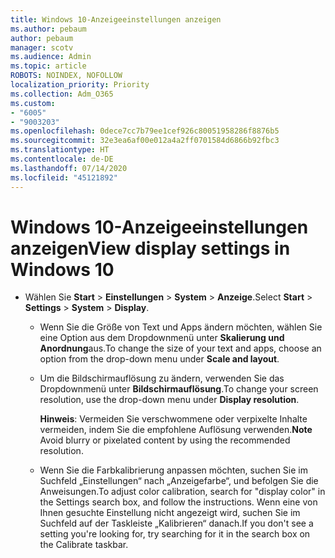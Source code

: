 ```yaml
---
title: Windows 10-Anzeigeeinstellungen anzeigen
ms.author: pebaum
author: pebaum
manager: scotv
ms.audience: Admin
ms.topic: article
ROBOTS: NOINDEX, NOFOLLOW
localization_priority: Priority
ms.collection: Adm_O365
ms.custom:
- "6005"
- "9003203"
ms.openlocfilehash: 0dece7cc7b79ee1cef926c80051958286f8876b5
ms.sourcegitcommit: 32e3ea6af00e012a4a2ff0701584d6866b92fbc3
ms.translationtype: HT
ms.contentlocale: de-DE
ms.lasthandoff: 07/14/2020
ms.locfileid: "45121892"
---
```

# <a name="view-display-settings-in-windows-10"></a><span data-ttu-id="ae973-102">Windows 10-Anzeigeeinstellungen anzeigen</span><span class="sxs-lookup"><span data-stu-id="ae973-102">View display settings in Windows 10</span></span>

- <span data-ttu-id="ae973-103">Wählen Sie **Start**  > **Einstellungen**  > **System** > **Anzeige**.</span><span class="sxs-lookup"><span data-stu-id="ae973-103">Select **Start**  > **Settings**  > **System** > **Display**.</span></span>
    -  <span data-ttu-id="ae973-104">Wenn Sie die Größe von Text und Apps ändern möchten, wählen Sie eine Option aus dem Dropdownmenü unter **Skalierung und Anordnung**aus.</span><span class="sxs-lookup"><span data-stu-id="ae973-104">To change the size of your text and apps, choose an option from the drop-down menu under  **Scale and layout**.</span></span>
    - <span data-ttu-id="ae973-105">Um die Bildschirmauflösung zu ändern, verwenden Sie das Dropdownmenü unter **Bildschirmauflösung**.</span><span class="sxs-lookup"><span data-stu-id="ae973-105">To change your screen resolution, use the drop-down menu under **Display resolution**.</span></span>
     
      <span data-ttu-id="ae973-106">**Hinweis**: Vermeiden Sie verschwommene oder verpixelte Inhalte vermeiden, indem Sie die empfohlene Auflösung verwenden.</span><span class="sxs-lookup"><span data-stu-id="ae973-106">**Note** Avoid blurry or pixelated content by using the recommended resolution.</span></span>
    - <span data-ttu-id="ae973-107">Wenn Sie die Farbkalibrierung anpassen möchten, suchen Sie im Suchfeld „Einstellungen“ nach „Anzeigefarbe“, und befolgen Sie die Anweisungen.</span><span class="sxs-lookup"><span data-stu-id="ae973-107">To adjust color calibration, search for "display color" in the Settings search box, and follow the instructions.</span></span> <span data-ttu-id="ae973-108">Wenn eine von Ihnen gesuchte Einstellung nicht angezeigt wird, suchen Sie im Suchfeld auf der Taskleiste „Kalibrieren“ danach.</span><span class="sxs-lookup"><span data-stu-id="ae973-108">If you don't see a setting you're looking for, try searching for it in the search box on the Calibrate taskbar.</span></span>